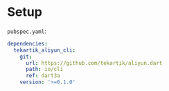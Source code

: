 # Setup

`pubspec.yaml`:

```yaml
dependencies:
  tekartik_aliyun_cli:
    git:
      url: https://github.com/tekartik/aliyun.dart
      path: io/cli
      ref: dart3a
    version: '>=0.1.0'
```